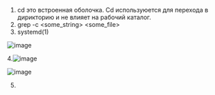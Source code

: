
1. cd это встроенная оболочка. Cd используюется для перехода в дирикторию и не влияет на рабочий каталог.
2. grep -c <some_string> <some_file> 
3. systemd(1) 

  ![image](https://user-images.githubusercontent.com/95320903/150128448-0e594ed5-eae0-41ea-af4e-2ea152f947a6.png)
  
4.![image](https://user-images.githubusercontent.com/95320903/150135887-eaa43518-c90b-410d-91c8-121fe66a7554.png) 

 ![image](https://user-images.githubusercontent.com/95320903/150135982-a699f8a6-1baa-4b16-b6ee-68de31ebe8c6.png)

5.
